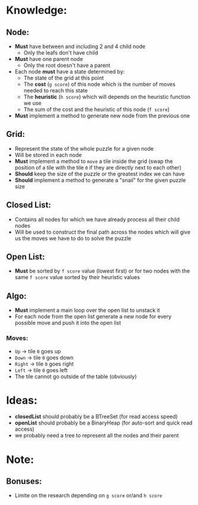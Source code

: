 # Knowledge:
## Node:
- **Must** have between and including 2 and 4 child node
    - Only the leafs don't have child
- **Must** have one parent node
    - Only the root doesn't have a parent
- Each node **must** have a state determined by:
    - The state of the grid at this point
    - The **cost** (`g score`) of this node which is the number of moves needed to reach this state
    - The **heuristic** (`h score`) which will depends on the heuristic function we use
    - The sum of the cost and the heuristic of this node (`f score`)
- **Must** implement a method to generate new node from the previous one

## Grid:
- Represent the state of the whole puzzle for a given node
- Will be stored in each node
- **Must** implement a method to `move` a tile inside the grid (swap the position of a tile with the tile `0` if they are directly next to each other)
- **Should** keep the size of the puzzle or the greatest index we can have
- **Should** implement a method to generate a "snail" for the given puzzle size

## Closed List:
- Contains all nodes for which we have already process all their child nodes
- Will be used to construct the final path across the nodes which will give us the moves we have to do to solve the puzzle

## Open List:
- **Must** be sorted by `f score` value (lowest first) or for two nodes with the same `f score` value sorted by their heuristic values

## Algo:
- **Must** implement a main loop over the open list to unstack it
- For each node from the open list generate a new node for every possible move and push it into the open list

### Moves:
- `Up` -> tile `0` goes up
- `Down` -> tile `0` goes down
- `Right` -> tile `0` goes right
- `Left` -> tile `0` goes left
- The tile cannot go outside of the table (obviously)

# Ideas:
- **closedList** should probably be a BTreeSet (for read access speed)
- **openList** should probably be a BinaryHeap (for auto-sort and quick read access)
- we probably need a tree to represent all the nodes and their parent

# Note:
## Bonuses:
- Limite on the research depending on `g score` or/and `h score`